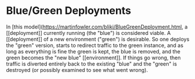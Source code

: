 # Blue/Green Deployments

In [this model](https://martinfowler.com/bliki/BlueGreenDeployment.html, a [[deployment]] currently running (the "blue") is considered viable.  A [[deployment]] of a new environment ("green") is desirable.  So one deploys the "green" version, starts to redirect traffic to the green instance, and as long as everything is fine the green is kept, the blue is removed, and the green becomes the "new blue" [[environment]]. If things go wrong, then traffic is diverted entirely back to the existing "blue" and the "green" is destroyed (or possibly examined to see what went wrong).